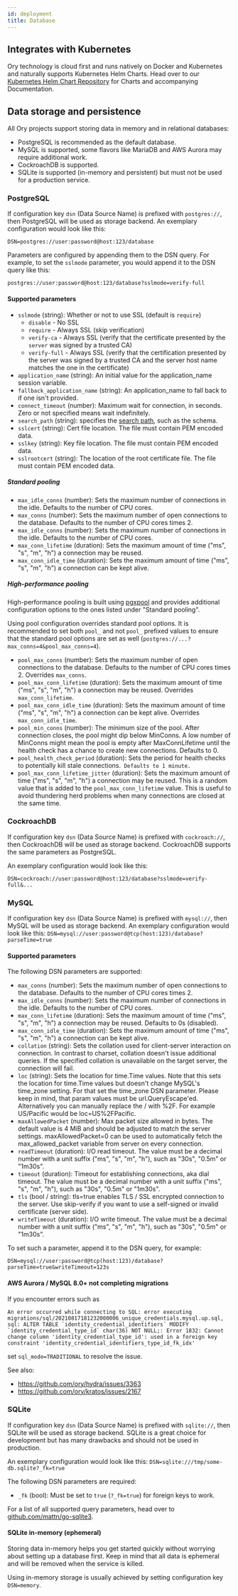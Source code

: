 ```yaml
---
id: deployment
title: Database
---
```


## Integrates with Kubernetes

Ory technology is cloud first and runs natively on Docker and Kubernetes and naturally supports Kubernetes Helm Charts. Head over
to our [Kubernetes Helm Chart Repository](https://k8s.ory.sh/helm) for Charts and accompanying Documentation.

## Data storage and persistence

All Ory projects support storing data in memory and in relational databases:

- PostgreSQL is recommended as the default database.
- MySQL is supported, some flavors like MariaDB and AWS Aurora may require additional work.
- CockroachDB is supported.
- SQLite is supported (in-memory and persistent) but must not be used for a production service.

### PostgreSQL

If configuration key `dsn` (Data Source Name) is prefixed with `postgres://`, then PostgreSQL will be used as storage backend. An
exemplary configuration would look like this:

```
DSN=postgres://user:password@host:123/database
```

Parameters are configured by appending them to the DSN query. For example, to set the `sslmode` parameter, you would append it to
the DSN query like this:

```
postgres://user:password@host:123/database?sslmode=verify-full
```

#### Supported parameters

- `sslmode` (string): Whether or not to use SSL (default is `require`)
  - `disable` - No SSL
  - `require` - Always SSL (skip verification)
  - `verify-ca` - Always SSL (verify that the certificate presented by the `server` was signed by a trusted CA)
  - `verify-full` - Always SSL (verify that the certification presented by the server was signed by a trusted CA and the server
    host name matches the one in the certificate)
- `application_name` (string): An initial value for the application_name session variable.
- `fallback_application_name` (string): An application_name to fall back to if one isn't provided.
- `connect_timeout` (number): Maximum wait for connection, in seconds. Zero or not specified means wait indefinitely.
- `search_path` (string): specifies the [search path](https://www.postgresql.org/docs/12/ddl-schemas.html), such as the schema.
- `sslcert` (string): Cert file location. The file must contain PEM encoded data.
- `sslkey` (string): Key file location. The file must contain PEM encoded data.
- `sslrootcert` (string): The location of the root certificate file. The file must contain PEM encoded data.

##### Standard pooling

- `max_idle_conns` (number): Sets the maximum number of connections in the idle. Defaults to the number of CPU cores.
- `max_conns` (number): Sets the maximum number of open connections to the database. Defaults to the number of CPU cores times 2.
- `max_idle_conns` (number): Sets the maximum number of connections in the idle. Defaults to the number of CPU cores.
- `max_conn_lifetime` (duration): Sets the maximum amount of time ("ms", "s", "m", "h") a connection may be reused.
- `max_conn_idle_time` (duration): Sets the maximum amount of time ("ms", "s", "m", "h") a connection can be kept alive.

##### High-performance pooling

High-performance pooling is built using [pgxpool](https://pkg.go.dev/github.com/jackc/pgx/v5/pgxpool) and provides additional
configuration options to the ones listed under "Standard pooling".

Using pool configuration overrides standard pool options. It is recommended to set both `pool_` and not `pool_` prefixed values to
ensure that the standard pool options are set as well (`postgres://...?max_conns=4&pool_max_conns=4`).

- `pool_max_conns` (number): Sets the maximum number of open connections to the database. Defaults to the number of CPU cores
  times 2. Overrides `max_conns`.
- `pool_max_conn_lifetime` (duration): Sets the maximum amount of time ("ms", "s", "m", "h") a connection may be reused. Overrides
  `max_conn_lifetime`.
- `pool_max_conn_idle_time` (duration): Sets the maximum amount of time ("ms", "s", "m", "h") a connection can be kept alive.
  Overrides `max_conn_idle_time`.
- `pool_min_conns` (number): The minimum size of the pool. After connection closes, the pool might dip below MinConns. A low
  number of MinConns might mean the pool is empty after MaxConnLifetime until the health check has a chance to create new
  connections. Defaults to 0.
- `pool_health_check_period` (duration): Sets the period for health checks to potentially kill stale
  connections.` Defaults to 1 minute.`
- `pool_max_conn_lifetime_jitter` (duration): Sets the maximum amount of time ("ms", "s", "m", "h") a connection may be reused.
  This is a random value that is added to the `pool_max_conn_lifetime` value. This is useful to avoid thundering herd problems
  when many connections are closed at the same time.

### CockroachDB

If configuration key `dsn` (Data Source Name) is prefixed with `cockroach://`, then CockroachDB will be used as storage backend.
CockroachDB supports the same parameters as PostgreSQL.

An exemplary configuration would look like this:

```
DSN=cockroach://user:password@host:123/database?sslmode=verify-full&...
```

### MySQL

If configuration key `dsn` (Data Source Name) is prefixed with `mysql://`, then MySQL will be used as storage backend. An
exemplary configuration would look like this: `DSN=mysql://user:password@tcp(host:123)/database?parseTime=true`

#### Supported parameters

The following DSN parameters are supported:

- `max_conns` (number): Sets the maximum number of open connections to the database. Defaults to the number of CPU cores times 2.
- `max_idle_conns` (number): Sets the maximum number of connections in the idle. Defaults to the number of CPU cores.
- `max_conn_lifetime` (duration): Sets the maximum amount of time ("ms", "s", "m", "h") a connection may be reused. Defaults to 0s
  (disabled).
- `max_conn_idle_time` (duration): Sets the maximum amount of time ("ms", "s", "m", "h") a connection can be kept alive.
- `collation` (string): Sets the collation used for client-server interaction on connection. In contrast to charset, collation
  doesn't issue additional queries. If the specified collation is unavailable on the target server, the connection will fail.
- `loc` (string): Sets the location for time.Time values. Note that this sets the location for time.Time values but doesn't change
  MySQL's time_zone setting. For that set the time_zone DSN parameter. Please keep in mind, that param values must be
  url.QueryEscape'ed. Alternatively you can manually replace the / with %2F. For example US/Pacific would be loc=US%2FPacific.
- `maxAllowedPacket` (number): Max packet size allowed in bytes. The default value is 4 MiB and should be adjusted to match the
  server settings. maxAllowedPacket=0 can be used to automatically fetch the max_allowed_packet variable from server on every
  connection.
- `readTimeout` (duration): I/O read timeout. The value must be a decimal number with a unit suffix ("ms", "s", "m", "h"), such as
  "30s", "0.5m" or "1m30s".
- `timeout` (duration): Timeout for establishing connections, aka dial timeout. The value must be a decimal number with a unit
  suffix ("ms", "s", "m", "h"), such as "30s", "0.5m" or "1m30s".
- `tls` (bool / string): tls=true enables TLS / SSL encrypted connection to the server. Use skip-verify if you want to use a
  self-signed or invalid certificate (server side).
- `writeTimeout` (duration): I/O write timeout. The value must be a decimal number with a unit suffix ("ms", "s", "m", "h"), such
  as "30s", "0.5m" or "1m30s".

To set such a parameter, append it to the DSN query, for example:

```
DSN=mysql://user:password@tcp(host:123)/database?parseTime=true&writeTimeout=123s
```

#### AWS Aurora / MySQL 8.0+ not completing migrations

If you encounter errors such as

```
An error occurred while connecting to SQL: error executing migrations/sql/20210817181232000006_unique_credentials.mysql.up.sql, sql: ALTER TABLE `identity_credential_identifiers` MODIFY `identity_credential_type_id` char(36) NOT NULL;: Error 1832: Cannot change column 'identity_credential_type_id': used in a foreign key constraint 'identity_credential_identifiers_type_id_fk_idx'
```

set `sql_mode=TRADITIONAL` to resolve the issue.

See also:

- https://github.com/ory/hydra/issues/3363
- https://github.com/ory/kratos/issues/2167

### SQLite

If configuration key `dsn` (Data Source Name) is prefixed with `sqlite://`, then SQLite will be used as storage backend. SQLite is
a great choice for development but has many drawbacks and should not be used in production.

An exemplary configuration would look like this: `DSN=sqlite:///tmp/some-db.sqlite?_fk=true`

The following DSN parameters are required:

- `_fk` (bool): Must be set to `true` (`?_fk=true`) for foreign keys to work.

For a list of all supported query parameters, head over to
[github.com/mattn/go-sqlite3](https://github.com/mattn/go-sqlite3#connection-string).

#### SQLite in-memory (ephemeral)

Storing data in-memory helps you get started quickly without worrying about setting up a database first. Keep in mind that all
data is ephemeral and will be removed when the service is killed.

Using in-memory storage is usually achieved by setting configuration key `DSN=memory`.
